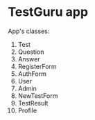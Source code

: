 # TestGuru app

App's classes:
 1. Test
 2. Question
 3. Answer
 4. RegisterForm
 5. AuthForm
 6. User
 7. Admin
 8. NewTestForm
 9. TestResult
 10. Profile
